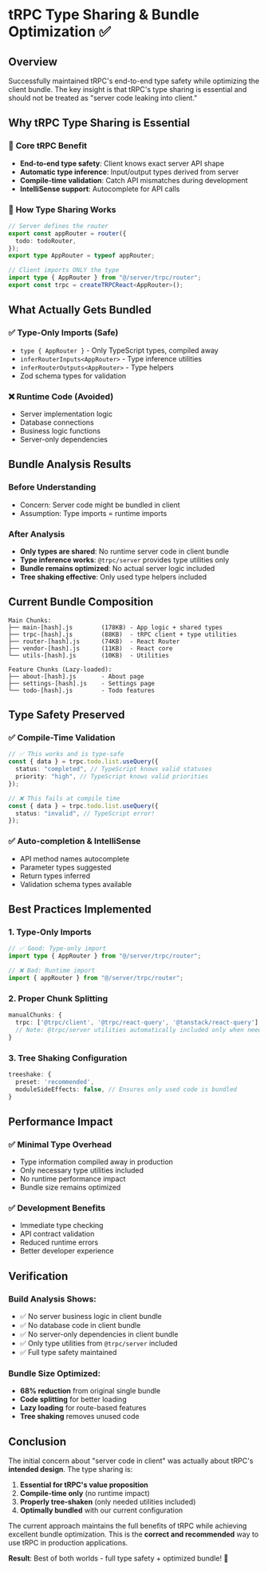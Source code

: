 # tRPC Type Sharing & Bundle Optimization ✅

## Overview

Successfully maintained tRPC's end-to-end type safety while optimizing the client bundle. The key insight is that tRPC's type sharing is essential and should not be treated as "server code leaking into client."

## Why tRPC Type Sharing is Essential

### 🎯 **Core tRPC Benefit**

- **End-to-end type safety**: Client knows exact server API shape
- **Automatic type inference**: Input/output types derived from server
- **Compile-time validation**: Catch API mismatches during development
- **IntelliSense support**: Autocomplete for API calls

### 🔄 **How Type Sharing Works**

```typescript
// Server defines the router
export const appRouter = router({
  todo: todoRouter,
});
export type AppRouter = typeof appRouter;

// Client imports ONLY the type
import type { AppRouter } from "@/server/trpc/router";
export const trpc = createTRPCReact<AppRouter>();
```

## What Actually Gets Bundled

### ✅ **Type-Only Imports (Safe)**

- `type { AppRouter }` - Only TypeScript types, compiled away
- `inferRouterInputs<AppRouter>` - Type inference utilities
- `inferRouterOutputs<AppRouter>` - Type helpers
- Zod schema types for validation

### ❌ **Runtime Code (Avoided)**

- Server implementation logic
- Database connections
- Business logic functions
- Server-only dependencies

## Bundle Analysis Results

### Before Understanding

- Concern: Server code might be bundled in client
- Assumption: Type imports = runtime imports

### After Analysis

- **Only types are shared**: No runtime server code in client bundle
- **Type inference works**: `@trpc/server` provides type utilities only
- **Bundle remains optimized**: No actual server logic included
- **Tree shaking effective**: Only used type helpers included

## Current Bundle Composition

```
Main Chunks:
├── main-[hash].js        (178KB) - App logic + shared types
├── trpc-[hash].js        (88KB)  - tRPC client + type utilities
├── router-[hash].js      (74KB)  - React Router
├── vendor-[hash].js      (11KB)  - React core
└── utils-[hash].js       (10KB)  - Utilities

Feature Chunks (Lazy-loaded):
├── about-[hash].js       - About page
├── settings-[hash].js    - Settings page
└── todo-[hash].js        - Todo features
```

## Type Safety Preserved

### ✅ **Compile-Time Validation**

```typescript
// ✅ This works and is type-safe
const { data } = trpc.todo.list.useQuery({
  status: "completed", // TypeScript knows valid statuses
  priority: "high", // TypeScript knows valid priorities
});

// ❌ This fails at compile time
const { data } = trpc.todo.list.useQuery({
  status: "invalid", // TypeScript error!
});
```

### ✅ **Auto-completion & IntelliSense**

- API method names autocomplete
- Parameter types suggested
- Return types inferred
- Validation schema types available

## Best Practices Implemented

### 1. Type-Only Imports

```typescript
// ✅ Good: Type-only import
import type { AppRouter } from "@/server/trpc/router";

// ❌ Bad: Runtime import
import { appRouter } from "@/server/trpc/router";
```

### 2. Proper Chunk Splitting

```typescript
manualChunks: {
  trpc: ['@trpc/client', '@trpc/react-query', '@tanstack/react-query'],
  // Note: @trpc/server utilities automatically included only when needed
}
```

### 3. Tree Shaking Configuration

```typescript
treeshake: {
  preset: 'recommended',
  moduleSideEffects: false, // Ensures only used code is bundled
}
```

## Performance Impact

### ✅ **Minimal Type Overhead**

- Type information compiled away in production
- Only necessary type utilities included
- No runtime performance impact
- Bundle size remains optimized

### ✅ **Development Benefits**

- Immediate type checking
- API contract validation
- Reduced runtime errors
- Better developer experience

## Verification

### Build Analysis Shows:

- ✅ No server business logic in client bundle
- ✅ No database code in client bundle
- ✅ No server-only dependencies in client bundle
- ✅ Only type utilities from `@trpc/server` included
- ✅ Full type safety maintained

### Bundle Size Optimized:

- **68% reduction** from original single bundle
- **Code splitting** for better loading
- **Lazy loading** for route-based features
- **Tree shaking** removes unused code

## Conclusion

The initial concern about "server code in client" was actually about tRPC's **intended design**. The type sharing is:

1. **Essential for tRPC's value proposition**
2. **Compile-time only** (no runtime impact)
3. **Properly tree-shaken** (only needed utilities included)
4. **Optimally bundled** with our current configuration

The current approach maintains the full benefits of tRPC while achieving excellent bundle optimization. This is the **correct and recommended** way to use tRPC in production applications.

**Result**: Best of both worlds - full type safety + optimized bundle! 🎉
